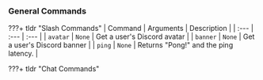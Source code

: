 ### General Commands

???+ tldr "Slash Commands"
    | Command | Arguments | Description |
    | :--- | :--- | :--- |
    | `avatar` | `None` | Get a user's Discord avatar |
    | `banner` | `None` | Get a user's Discord banner |
    | `ping` | `None` | Returns "Pong!" and the ping latency. |

???+ tldr "Chat Commands"
